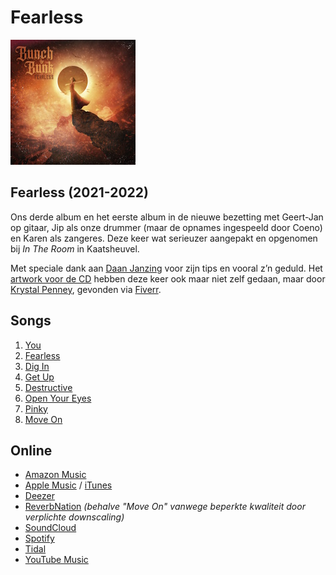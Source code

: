 # Fearless

![Fearless](albums/fearless/fearless.jpg#albumcover)

## Fearless (2021-2022)

Ons derde album en het eerste album in de nieuwe bezetting met Geert-Jan op gitaar, Jip als onze drummer (maar de opnames ingespeeld door Coeno) en Karen als zangeres.
Deze keer wat serieuzer aangepakt en opgenomen bij _In The Room_ in Kaatsheuvel.

Met speciale dank aan [Daan Janzing](https://en.wikipedia.org/wiki/Daan_Janzing) voor zijn tips en vooral z’n geduld.
Het [artwork voor de CD](https://nl.fiverr.com/users/krystalpenney/portfolio/NjRmNzM5ODQ2M2QzMzAwMDAxMGFkODZk) hebben deze keer ook maar niet zelf gedaan, maar door [Krystal Penney](https://nl.fiverr.com/krystalpenney), gevonden via [Fiverr](https://nl.fiverr.com/).

## Songs

1. [You](albums/fearless/you.mp3)
2. [Fearless](albums/fearless/fearless.mp3)
3. [Dig In](albums/fearless/digin.mp3)
4. [Get Up](albums/fearless/getup.mp3)
5. [Destructive](albums/fearless/destructive.mp3)
6. [Open Your Eyes](albums/fearless/openyoureyes.mp3)
7. [Pinky](albums/fearless/pinky.mp3)
8. [Move On](albums/fearless/moveon.mp3)

## Online

* [Amazon Music](https://music.amazon.com/albums/B09WZHJ691?marketplaceId=A3K6Y4MI8GDYMT&musicTerritory=NL&ref=dm_sh_htlxmRe9Vu1veUYGCade5iC4D)
* [Apple Music](https://music.apple.com/nl/album/fearless/1617173012) / [iTunes](https://music.apple.com/nl/album/fearless/1617173012)
* [Deezer](https://deezer.page.link/9RuVGNERuAbUzVTz8)
* [ReverbNation](https://www.reverbnation.com/795369/album/289449) _(behalve "Move On" vanwege beperkte kwaliteit door verplichte downscaling)_
* [SoundCloud](https://soundcloud.com/bunch-of-bunk/sets/fearless)
* [Spotify](https://open.spotify.com/album/538LmXyWbadATH7Jo1V6e6?si=JATxR_D7QESaeEdxc5Uwsg)
* [Tidal](https://store.tidal.com/nl/album/223331210)
* [YouTube Music](https://music.youtube.com/playlist?list=OLAK5uy_kYQybzXHIusC8gLVKzvH9C5QN0TNfnG10&feature=share)
